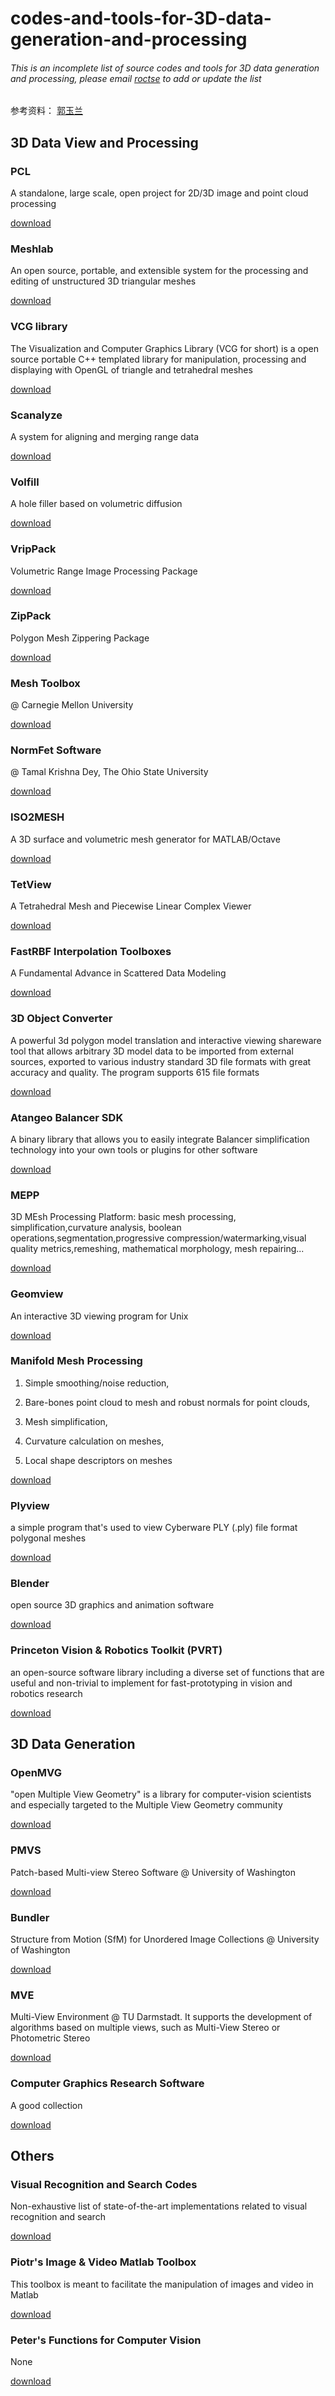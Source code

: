 # codes-and-tools-for-3D-data-generation-and-processing

###### This is an incomplete list of source codes and tools for 3D data generation and processing, please email [roctse](xtp.whu@gmail.com) to add or update the list

参考资料：
[郭玉兰](http://yulanguo.me/codes.html)

## 3D Data View and Processing

### PCL

A standalone, large scale, open project for 2D/3D image and point cloud processing

[download](http://meshlab.sourceforge.net/)

### Meshlab

An open source, portable, and extensible system for the processing and editing of unstructured 3D triangular meshes 

[download](http://meshlab.sourceforge.net/)

### VCG library

The Visualization and Computer Graphics Library (VCG for short) is a open source portable C++ templated library for manipulation, processing and displaying with OpenGL of triangle and tetrahedral meshes 

[download](http://vcg.isti.cnr.it/~cignoni/newvcglib/html/)

### Scanalyze

A system for aligning and merging range data 

[download](http://graphics.stanford.edu/software/)

### Volfill

A hole filler based on volumetric diffusion 

[download](http://graphics.stanford.edu/software/)

### VripPack

Volumetric Range Image Processing Package 

[download](http://graphics.stanford.edu/software/)

### ZipPack

Polygon Mesh Zippering Package 

[download](http://graphics.stanford.edu/software/zippack/)

### Mesh Toolbox

@ Carnegie Mellon University 

[download](http://yulanguo.me/www.cs.cmu.edu/~vmr/software/meshtoolbox/downloads.html)

### NormFet Software

@ Tamal Krishna Dey, The Ohio State University 

[download](http://web.cse.ohio-state.edu/~dey.8/normfet.html)

### ISO2MESH

A 3D surface and volumetric mesh generator for MATLAB/Octave 

[download](http://iso2mesh.sourceforge.net/cgi-bin/index.cgi?Home)

### TetView

A Tetrahedral Mesh and Piecewise Linear Complex Viewer 

[download](http://tetgen.berlios.de/tetview.html)

### FastRBF Interpolation Toolboxes

A Fundamental Advance in Scattered Data Modeling 

[download](http://www.farfieldtechnology.com/products/toolbox/)

### 3D Object Converter

A powerful 3d polygon model translation and interactive viewing shareware tool that allows arbitrary 3D model data to be imported from external sources, exported to various industry standard 3D file formats with great accuracy and quality. The program supports 615 file formats 

[download](http://3doc.i3dconverter.com/)

### Atangeo Balancer SDK

A binary library that allows you to easily integrate Balancer simplification technology into your own tools or plugins for other software 

[download](http://www.atangeo.com/products/sdk)

### MEPP

3D MEsh Processing Platform: basic mesh processing, simplification,curvature analysis, boolean operations,segmentation,progressive compression/watermarking,visual quality metrics,remeshing, mathematical morphology, mesh repairing... 

[download](http://liris.cnrs.fr/mepp/index.html)

### Geomview

An interactive 3D viewing program for Unix 

[download](http://www.geomview.org/)

### Manifold Mesh Processing

1) Simple smoothing/noise reduction, 

2) Bare-bones point cloud to mesh and robust normals for point clouds, 

3) Mesh simplification, 

4) Curvature calculation on meshes, 

5) Local shape descriptors on meshes 

[download](https://sourceforge.net/projects/meshprocessing/)

### Plyview

a simple program that's used to view Cyberware PLY (.ply) file format polygonal meshes 

[download](http://cyberware.com/products/software/plyview.html)

### Blender

open source 3D graphics and animation software 

[download](https://www.blender.org/)

### Princeton Vision & Robotics Toolkit (PVRT)

an open-source software library including a diverse set of functions that are useful and non-trivial to implement for fast-prototyping in vision and robotics research 

[download](http://robots.princeton.edu/code.html)

## 3D Data Generation

### OpenMVG

"open Multiple View Geometry" is a library for computer-vision scientists and especially targeted to the Multiple View Geometry community

[download](http://imagine.enpc.fr/~moulonp/openMVG/)

### PMVS

Patch-based Multi-view Stereo Software @ University of Washington

[download](http://www.di.ens.fr/pmvs/)

### Bundler

Structure from Motion (SfM) for Unordered Image Collections @ University of Washington

[download](http://www.cs.cornell.edu/~snavely/bundler/)

### MVE

Multi-View Environment @ TU Darmstadt. It supports the development of algorithms based on multiple views, such as Multi-View Stereo or Photometric Stereo

[download](http://www.gcc.tu-darmstadt.de/home/proj/mve/)

### Computer Graphics Research Software

A good collection

[download](http://www.cs.cornell.edu/~snavely/bundler/)

## Others

### Visual Recognition and Search Codes

Non-exhaustive list of state-of-the-art implementations related to visual recognition and search

[download](http://rogerioferis.com/VisualRecognitionAndSearch2014/Resources.html)

### Piotr's Image & Video Matlab Toolbox

This toolbox is meant to facilitate the manipulation of images and video in Matlab

[download](http://yulanguo.me/vision.ucsd.edu/~pdollar/toolbox/doc/)

### Peter's Functions for Computer Vision

None

[download](http://www.peterkovesi.com/matlabfns/index.html)
